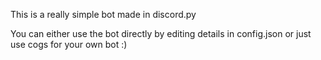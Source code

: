 This is a really simple bot made in discord.py

You can either use the bot directly by editing details in config.json or just use cogs for your own bot :)
